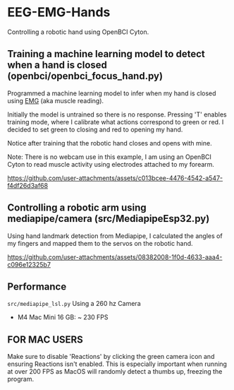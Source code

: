 # EEG-EMG-Hands
Controlling a robotic hand using OpenBCI Cyton.

## Training a machine learning model to detect when a hand is closed (openbci/openbci_focus_hand.py)
Programmed a machine learning model to infer when my hand is closed using [EMG](https://docs.openbci.com/GettingStarted/Biosensing-Setups/EMGSetup/) (aka muscle reading).

Initially the model is untrained so there is no response. Pressing 'T' enables training mode, where I calibrate what actions correspond to green or red. I decided to set green to closing and red to opening my hand.

Notice after training that the robotic hand closes and opens with mine.

Note: There is no webcam use in this example, I am using an OpenBCI Cyton to read muscle activity using electrodes attached to my forearm.

https://github.com/user-attachments/assets/c013bcee-4476-4542-a547-f4df26d3af68

## Controlling a robotic arm using mediapipe/camera (src/MediapipeEsp32.py)
Using hand landmark detection from Mediapipe, I calculated the angles of my fingers and mapped them to the servos on the robotic hand.

https://github.com/user-attachments/assets/08382008-1f0d-4633-aaa4-c096e12325b7

## Performance

`src/mediapipe_lsl.py`
Using a 260 hz Camera
- M4 Mac Mini 16 GB: ~ 230 FPS

## FOR MAC USERS
Make sure to disable 'Reactions' by clicking the green camera icon and ensuring 
Reactions isn't enabled. This is especially important when running at over 200 FPS
as MacOS will randomly detect a thumbs up, freezing the program.
